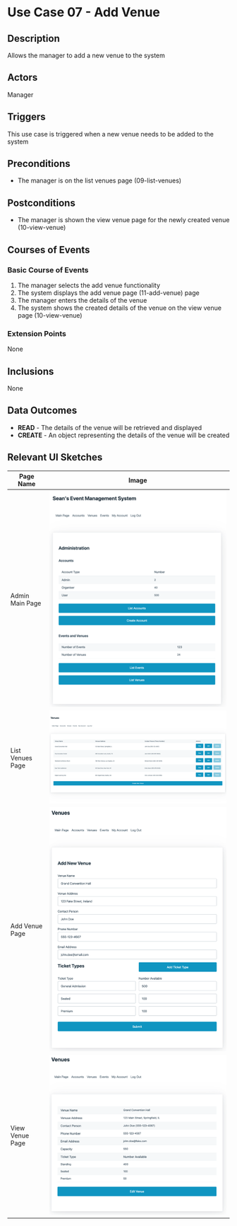 # Use Case 07 - Add Venue

## Description

Allows the manager to add a new venue to the system

## Actors

Manager

## Triggers

This use case is triggered when a new venue needs to be added to the system

## Preconditions

- The manager is on the list venues page (09-list-venues)

## Postconditions

- The manager is shown the view venue page for the newly created venue (10-view-venue)

## Courses of Events

### Basic Course of Events

1. The manager selects the add venue functionality
2. The system displays the add venue page (11-add-venue) page
3. The manager enters the details of the venue
4. The system shows the created details of the venue on the view venue page (10-view-venue)

### Extension Points

None

## Inclusions

None

## Data Outcomes
- **READ** - The details of the venue will be retrieved and displayed
- **CREATE** - An object representing the details of the venue will be created

## Relevant UI Sketches
| Page Name | Image |
|----|------|
| Admin Main Page | ![Admin Main Page](/01-requirements-solution/uisketches/01-main-admin.png) |
| List Venues Page | ![List Venues Page](/01-requirements-solution/uisketches/09-list-venues.png) |
| Add Venue Page | ![Add Venue Page](/01-requirements-solution/uisketches/11-add-venue.png) |
| View Venue Page | ![View Venue Page](/01-requirements-solution/uisketches/10-view-venue.png) |

